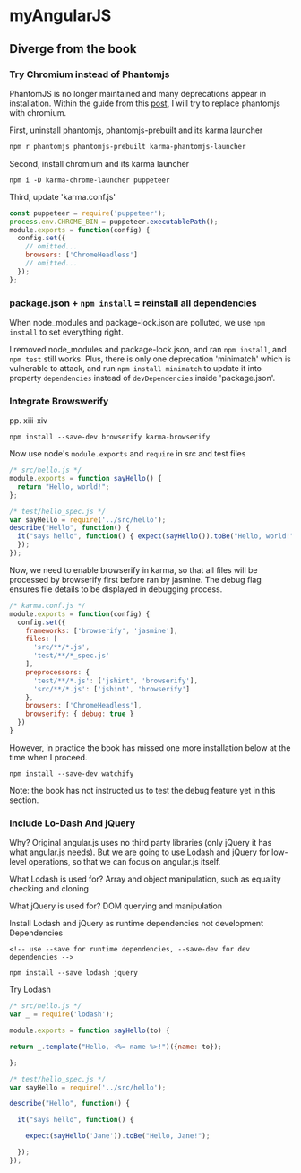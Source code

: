 # myAngularJS

## Diverge from the book

### Try Chromium instead of Phantomjs
PhantomJS is no longer maintained and many deprecations appear in installation. Within the guide from this [post](https://medium.com/@metalex9/replace-phantomjs-with-headless-chromium-for-javascript-unit-testing-in-karma-59812e6f8ce4), I will try to replace phantomjs with chromium.

First, uninstall phantomjs, phantomjs-prebuilt and its karma launcher
```bash
npm r phantomjs phantomjs-prebuilt karma-phantomjs-launcher
```

Second, install chromium and its karma launcher

```node
npm i -D karma-chrome-launcher puppeteer
```

Third, update 'karma.conf.js'

```js
const puppeteer = require('puppeteer');
process.env.CHROME_BIN = puppeteer.executablePath();
module.exports = function(config) {
  config.set({
    // omitted...
    browsers: ['ChromeHeadless']
    // omitted...
  });
};
```

### package.json + `npm install` = reinstall all dependencies

When node_modules and package-lock.json are polluted, we use `npm install` to set everything right.

I removed node_modules and package-lock.json, and ran `npm install`, and `npm test` still works. Plus, there is only one deprecation 'minimatch' which is vulnerable to attack, and run `npm install minimatch` to update it into property `dependencies` instead of `devDependencies` inside 'package.json'.

### Integrate Browswerify

pp. xiii-xiv

```node
npm install --save-dev browserify karma-browserify
```

Now use node's `module.exports` and `require` in src and test files

```js
/* src/hello.js */
module.exports = function sayHello() {
  return "Hello, world!";
};

```

```js
/* test/hello_spec.js */
var sayHello = require('../src/hello');
describe("Hello", function() {
  it("says hello", function() { expect(sayHello()).toBe("Hello, world!");
  });
});

```

Now, we need to enable browserify in karma, so that all files will be processed by browserify first before ran by jasmine. The debug flag ensures file details to be displayed in debugging process.

```js
/* karma.conf.js */
module.exports = function(config) {
  config.set({
    frameworks: ['browserify', 'jasmine'],
    files: [
      'src/**/*.js',
      'test/**/*_spec.js'
    ],
    preprocessors: {
      'test/**/*.js': ['jshint', 'browserify'],
      'src/**/*.js': ['jshint', 'browserify']
    },
    browsers: ['ChromeHeadless'],
    browserify: { debug: true }
  })
}
```

However, in practice the book has missed one more installation below at the time when I proceed.

```node
npm install --save-dev watchify
```

Note: the book has not instructed us to test the debug feature yet in this section.

### Include Lo-Dash And jQuery

Why? 
Original angular.js uses no third party libraries (only jQuery it has what angular.js needs). But we are going to use Lodash and jQuery for low-level operations, so that we can focus on angular.js itself.

What Lodash is used for?
Array and object manipulation, such as equality checking and cloning

What jQuery is used for?
DOM querying and manipulation

Install Lodash and jQuery as runtime dependencies not development Dependencies

```node
<!-- use --save for runtime dependencies, --save-dev for dev dependencies -->

npm install --save lodash jquery
```

Try Lodash

```js
/* src/hello.js */
var _ = require('lodash');

module.exports = function sayHello(to) {

return _.template("Hello, <%= name %>!")({name: to});

};

```

```js
/* test/hello_spec.js */
var sayHello = require('../src/hello'); 

describe("Hello", function() {

  it("says hello", function() {

    expect(sayHello('Jane')).toBe("Hello, Jane!");

  });
});
```

